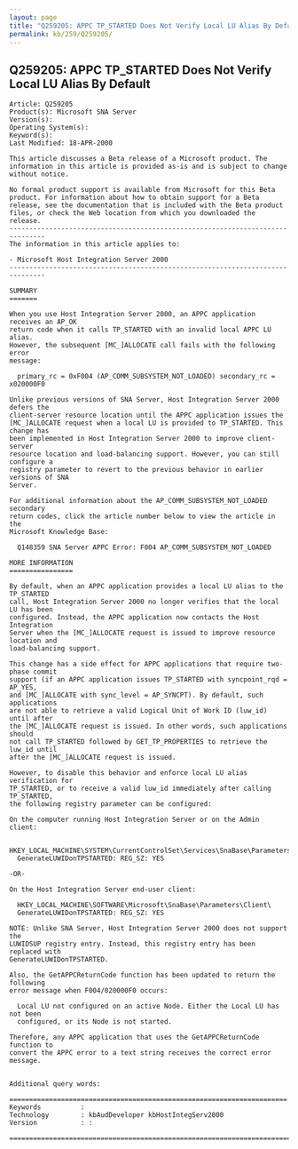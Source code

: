 ```yaml
---
layout: page
title: "Q259205: APPC TP_STARTED Does Not Verify Local LU Alias By Default"
permalink: kb/259/Q259205/
---
```


## Q259205: APPC TP_STARTED Does Not Verify Local LU Alias By Default

	Article: Q259205
	Product(s): Microsoft SNA Server
	Version(s): 
	Operating System(s): 
	Keyword(s): 
	Last Modified: 18-APR-2000
	
	This article discusses a Beta release of a Microsoft product. The information in this article is provided as-is and is subject to change without notice.
	
	No formal product support is available from Microsoft for this Beta product. For information about how to obtain support for a Beta release, see the documentation that is included with the Beta product files, or check the Web location from which you downloaded the release.
	-------------------------------------------------------------------------------
	The information in this article applies to:
	
	- Microsoft Host Integration Server 2000 
	-------------------------------------------------------------------------------
	
	SUMMARY
	=======
	
	When you use Host Integration Server 2000, an APPC application receives an AP_OK
	return code when it calls TP_STARTED with an invalid local APPC LU alias.
	However, the subsequent [MC_]ALLOCATE call fails with the following error
	message:
	
	  primary_rc = 0xF004 (AP_COMM_SUBSYSTEM_NOT_LOADED) secondary_rc = x020000F0
	
	Unlike previous versions of SNA Server, Host Integration Server 2000 defers the
	client-server resource location until the APPC application issues the
	[MC_]ALLOCATE request when a local LU is provided to TP_STARTED. This change has
	been implemented in Host Integration Server 2000 to improve client-server
	resource location and load-balancing support. However, you can still configure a
	registry parameter to revert to the previous behavior in earlier versions of SNA
	Server.
	
	For additional information about the AP_COMM_SUBSYSTEM_NOT_LOADED secondary
	return codes, click the article number below to view the article in the
	Microsoft Knowledge Base:
	
	  Q148359 SNA Server APPC Error: F004 AP_COMM_SUBSYSTEM_NOT_LOADED
	
	MORE INFORMATION
	================
	
	By default, when an APPC application provides a local LU alias to the TP_STARTED
	call, Host Integration Server 2000 no longer verifies that the local LU has been
	configured. Instead, the APPC application now contacts the Host Integration
	Server when the [MC_]ALLOCATE request is issued to improve resource location and
	load-balancing support.
	
	This change has a side effect for APPC applications that require two-phase commit
	support (if an APPC application issues TP_STARTED with syncpoint_rqd = AP_YES,
	and [MC_]ALLOCATE with sync_level = AP_SYNCPT). By default, such applications
	are not able to retrieve a valid Logical Unit of Work ID (luw_id) until after
	the [MC_]ALLOCATE request is issued. In other words, such applications should
	not call TP_STARTED followed by GET_TP_PROPERTIES to retrieve the luw_id until
	after the [MC_]ALLOCATE request is issued.
	
	However, to disable this behavior and enforce local LU alias verification for
	TP_STARTED, or to receive a valid luw_id immediately after calling TP_STARTED,
	the following registry parameter can be configured:
	
	On the computer running Host Integration Server or on the Admin client:
	
	  HKEY_LOCAL_MACHINE\SYSTEM\CurrentControlSet\Services\SnaBase\Parameters\Client\
	  GenerateLUWIDonTPSTARTED: REG_SZ: YES
	
	-OR-
	
	On the Host Integration Server end-user client:
	
	  HKEY_LOCAL_MACHINE\SOFTWARE\Microsoft\SnaBase\Parameters\Client\
	  GenerateLUWIDonTPSTARTED: REG_SZ: YES
	
	NOTE: Unlike SNA Server, Host Integration Server 2000 does not support the
	LUWIDSUP registry entry. Instead, this registry entry has been replaced with
	GenerateLUWIDonTPSTARTED.
	
	Also, the GetAPPCReturnCode function has been updated to return the following
	error message when F004/020000F0 occurs:
	
	  Local LU not configured on an active Node. Either the Local LU has not been
	  configured, or its Node is not started.
	
	Therefore, any APPC application that uses the GetAPPCReturnCode function to
	convert the APPC error to a text string receives the correct error message.
	
	
	Additional query words:
	
	======================================================================
	Keywords          :  
	Technology        : kbAudDeveloper kbHostIntegServ2000
	Version           : :
	
	=============================================================================
	
